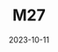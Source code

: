 ---
title: M27
date: 2023-10-11
image: "46min 60s 252gain.gimp.png"
gear:
- ref: azgti
- ref: gt71
- ref: asi662
  settings:
    exposure: 60s
    gain: 252
    binning: 1x
    frames:
      units: ""
      lights: 46
      darks: 20
      bias: 20
- ref: optilonguhc
---